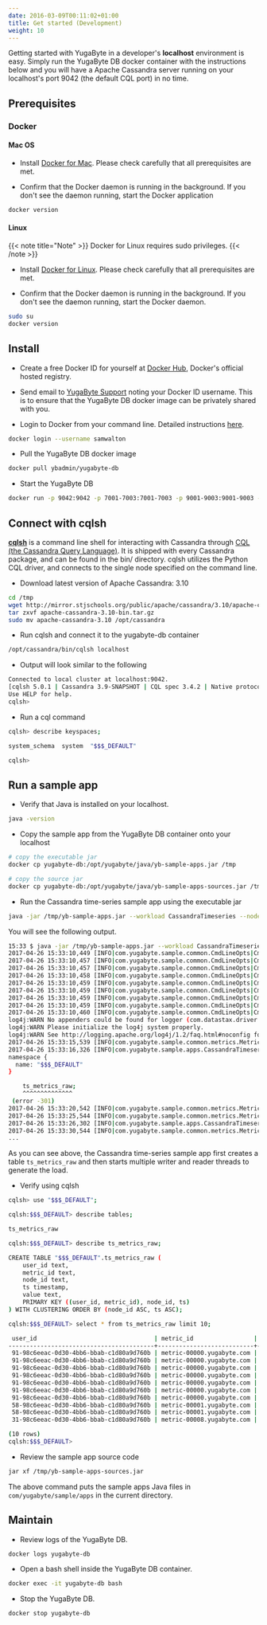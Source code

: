 ```yaml
---
date: 2016-03-09T00:11:02+01:00
title: Get started (Development)
weight: 10
---
```


Getting started with YugaByte in a developer's **localhost** environment is easy. Simply run the YugaByte DB docker container with the instructions below and you will have a Apache Cassandra server running on your localhost's port 9042 (the default CQL port) in no time.

## Prerequisites

### Docker

#### Mac OS

- Install [Docker for Mac](https://docs.docker.com/docker-for-mac/install/). Please check carefully that all prerequisites are met.

- Confirm that the Docker daemon is running in the background. If you don't see the daemon running, start the Docker application

```sh
docker version
```

#### Linux

{{< note title="Note" >}}
Docker for Linux requires sudo privileges. 
{{< /note >}}

- Install [Docker for Linux](https://docs.docker.com/engine/installation/linux/ubuntulinux/). Please check carefully that all prerequisites are met.

- Confirm that the Docker daemon is running in the background. If you don't see the daemon running, start the Docker daemon.

```sh
sudo su 
docker version
```

## Install

- Create a free Docker ID for yourself at [Docker Hub](https://hub.docker.com/), Docker's official hosted registry.

- Send email to [YugaByte Support](mailto:support@yugabyte.com) noting your Docker ID username. This is to ensure that the YugaByte DB docker image can be privately shared with you.

- Login to Docker from your command line. Detailed instructions [here](https://docs.docker.com/engine/reference/commandline/login/). 

```sh
docker login --username samwalton
```

- Pull the YugaByte DB docker image

```sh
docker pull ybadmin/yugabyte-db
```

- Start the YugaByte DB

```sh
docker run -p 9042:9042 -p 7001-7003:7001-7003 -p 9001-9003:9001-9003 --name yugabyte-db --rm -d ybadmin/yugabyte-db
```


## Connect with cqlsh

[**cqlsh**](http://cassandra.apache.org/doc/latest/tools/cqlsh.html) is a command line shell for interacting with Cassandra through [CQL (the Cassandra Query Language)](http://cassandra.apache.org/doc/latest/cql/index.html). It is shipped with every Cassandra package, and can be found in the bin/ directory. cqlsh utilizes the Python CQL driver, and connects to the single node specified on the command line.

- Download latest version of Apache Cassandra: 3.10

```sh
cd /tmp
wget http://mirror.stjschools.org/public/apache/cassandra/3.10/apache-cassandra-3.10-bin.tar.gz 
tar zxvf apache-cassandra-3.10-bin.tar.gz
sudo mv apache-cassandra-3.10 /opt/cassandra
```

- Run cqlsh and connect it to the yugabyte-db container 

```sh
/opt/cassandra/bin/cqlsh localhost
```

- Output will look similar to the following

```sh
Connected to local cluster at localhost:9042.
[cqlsh 5.0.1 | Cassandra 3.9-SNAPSHOT | CQL spec 3.4.2 | Native protocol v4]
Use HELP for help.
cqlsh> 
```

- Run a cql command

```sh
cqlsh> describe keyspaces;

system_schema  system  "$$$_DEFAULT"

cqlsh> 

```

## Run a sample app


- Verify that Java is installed on your localhost.

```sh
java -version
```

- Copy the sample app from the YugaByte DB container onto your localhost

```sh
# copy the executable jar
docker cp yugabyte-db:/opt/yugabyte/java/yb-sample-apps.jar /tmp

# copy the source jar
docker cp yugabyte-db:/opt/yugabyte/java/yb-sample-apps-sources.jar /tmp
```

- Run the Cassandra time-series sample app using the executable jar

```sh
java -jar /tmp/yb-sample-apps.jar --workload CassandraTimeseries --nodes localhost:9042
```

You will see the following output.

```sh
15:33 $ java -jar /tmp/yb-sample-apps.jar --workload CassandraTimeseries --nodes localhost:9042
2017-04-26 15:33:10,449 [INFO|com.yugabyte.sample.common.CmdLineOpts|CmdLineOpts] Using a randomly generated UUID : a73d0655-d497-4f0f-ac47-1f7a09a40cbd
2017-04-26 15:33:10,457 [INFO|com.yugabyte.sample.common.CmdLineOpts|CmdLineOpts] App: CassandraTimeseries
2017-04-26 15:33:10,457 [INFO|com.yugabyte.sample.common.CmdLineOpts|CmdLineOpts] Adding node: localhost:9042
2017-04-26 15:33:10,458 [INFO|com.yugabyte.sample.common.CmdLineOpts|CmdLineOpts] Num reader threads: 1, num writer threads: 16
2017-04-26 15:33:10,459 [INFO|com.yugabyte.sample.common.CmdLineOpts|CmdLineOpts] Num unique keys to insert: 0
2017-04-26 15:33:10,459 [INFO|com.yugabyte.sample.common.CmdLineOpts|CmdLineOpts] Num keys to update: -1
2017-04-26 15:33:10,459 [INFO|com.yugabyte.sample.common.CmdLineOpts|CmdLineOpts] Num keys to read: -1
2017-04-26 15:33:10,459 [INFO|com.yugabyte.sample.common.CmdLineOpts|CmdLineOpts] Value size: 100
2017-04-26 15:33:10,460 [INFO|com.yugabyte.sample.common.CmdLineOpts|CmdLineOpts] Table TTL (secs): 86400
log4j:WARN No appenders could be found for logger (com.datastax.driver.core.SchemaParser).
log4j:WARN Please initialize the log4j system properly.
log4j:WARN See http://logging.apache.org/log4j/1.2/faq.html#noconfig for more info.
2017-04-26 15:33:15,539 [INFO|com.yugabyte.sample.common.metrics.MetricsTracker|MetricsTracker] Read: 0.00 ops/sec (0.00 ms/op), 0 total ops  |  Write: 0.00 ops/sec (0.00 ms/op), 0 total ops  |  Uptime: 5079 ms | Verification: ON | 
2017-04-26 15:33:16,326 [INFO|com.yugabyte.sample.apps.CassandraTimeseries|CassandraTimeseries] Ignoring exception dropping table: SQL error (yb/sql/ptree/process_context.cc:36): SQL Error (1.11): Table Not Found - Not found (yb/common/wire_protocol.cc:119): The table does not exist: table_name: "ts_metrics_raw"
namespace {
  name: "$$$_DEFAULT"
}

	ts_metrics_raw;
	^^^^^^^^^^^^^^
 (error -301)
2017-04-26 15:33:20,542 [INFO|com.yugabyte.sample.common.metrics.MetricsTracker|MetricsTracker] Read: 0.00 ops/sec (0.00 ms/op), 0 total ops  |  Write: 0.00 ops/sec (0.00 ms/op), 0 total ops  |  Uptime: 10082 ms | Verification: ON | 
2017-04-26 15:33:25,544 [INFO|com.yugabyte.sample.common.metrics.MetricsTracker|MetricsTracker] Read: 0.00 ops/sec (0.00 ms/op), 0 total ops  |  Write: 0.00 ops/sec (0.00 ms/op), 0 total ops  |  Uptime: 15084 ms | Verification: ON | 
2017-04-26 15:33:26,302 [INFO|com.yugabyte.sample.apps.CassandraTimeseries|CassandraTimeseries] Created a Cassandra table ts_metrics_raw using query: [CREATE TABLE ts_metrics_raw (  user_id varchar, metric_id varchar, node_id varchar, ts timestamp, value varchar, primary key ((user_id, metric_id), node_id, ts)) WITH default_time_to_live = 86400;]
2017-04-26 15:33:30,544 [INFO|com.yugabyte.sample.common.metrics.MetricsTracker|MetricsTracker] Read: 0.00 ops/sec (0.00 ms/op), 0 total ops  |  Write: 0.00 ops/sec (0.00 ms/op), 0 total ops  |  Uptime: 4240 ms | Verification: ON | 
...
```

As you can see above, the Cassandra time-series sample app first creates a table `ts_metrics_raw` and then starts multiple writer and reader threads to generate the load.

- Verify using cqlsh

```sh
cqlsh> use "$$$_DEFAULT";

cqlsh:$$$_DEFAULT> describe tables;

ts_metrics_raw

cqlsh:$$$_DEFAULT> describe ts_metrics_raw;

CREATE TABLE "$$$_DEFAULT".ts_metrics_raw (
    user_id text,
    metric_id text,
    node_id text,
    ts timestamp,
    value text,
    PRIMARY KEY ((user_id, metric_id), node_id, ts)
) WITH CLUSTERING ORDER BY (node_id ASC, ts ASC);

cqlsh:$$$_DEFAULT> select * from ts_metrics_raw limit 10;

 user_id                                 | metric_id                 | node_id    | ts                              | value
-----------------------------------------+---------------------------+------------+---------------------------------+--------------------------
 91-98c6eeac-0d30-4bb6-bbab-c1d80a9d760b | metric-00000.yugabyte.com | node-00004 | 2017-04-26 23:34:32.000000+0000 | 1493249672000[B@3d7e092e
 91-98c6eeac-0d30-4bb6-bbab-c1d80a9d760b | metric-00000.yugabyte.com | node-00004 | 2017-04-26 23:34:33.000000+0000 | 1493249673000[B@55c0e5c2
 91-98c6eeac-0d30-4bb6-bbab-c1d80a9d760b | metric-00000.yugabyte.com | node-00005 | 2017-04-26 23:34:52.000000+0000 |  1493249692000[B@5dcabaf
 91-98c6eeac-0d30-4bb6-bbab-c1d80a9d760b | metric-00000.yugabyte.com | node-00006 | 2017-04-26 23:34:44.000000+0000 | 1493249684000[B@6b3429c8
 91-98c6eeac-0d30-4bb6-bbab-c1d80a9d760b | metric-00000.yugabyte.com | node-00006 | 2017-04-26 23:34:45.000000+0000 | 1493249685000[B@5dd2c16d
 91-98c6eeac-0d30-4bb6-bbab-c1d80a9d760b | metric-00000.yugabyte.com | node-00007 | 2017-04-26 23:34:42.000000+0000 | 1493249682000[B@293d7907
 91-98c6eeac-0d30-4bb6-bbab-c1d80a9d760b | metric-00000.yugabyte.com | node-00007 | 2017-04-26 23:34:43.000000+0000 | 1493249683000[B@43e0347b
 58-98c6eeac-0d30-4bb6-bbab-c1d80a9d760b | metric-00001.yugabyte.com | node-00000 | 2017-04-26 23:34:43.000000+0000 | 1493249683000[B@22d7b22b
 58-98c6eeac-0d30-4bb6-bbab-c1d80a9d760b | metric-00001.yugabyte.com | node-00004 | 2017-04-26 23:34:50.000000+0000 | 1493249690000[B@30a15573
 31-98c6eeac-0d30-4bb6-bbab-c1d80a9d760b | metric-00008.yugabyte.com | node-00000 | 2017-04-26 23:34:46.000000+0000 | 1493249686000[B@211e5e6e

(10 rows)
cqlsh:$$$_DEFAULT>

```

- Review the sample app source code


```sh
jar xf /tmp/yb-sample-apps-sources.jar
```
The above command puts the sample apps Java files in `com/yugabyte/sample/apps` in the current directory.

## Maintain

- Review logs of the YugaByte DB.

```sh
docker logs yugabyte-db 
```

- Open a bash shell inside the YugaByte DB container.

```sh
docker exec -it yugabyte-db bash
```

- Stop the YugaByte DB.

```sh
docker stop yugabyte-db
```
